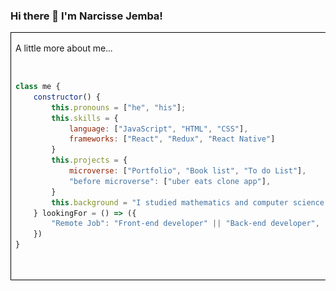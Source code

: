 ### Hi there 👋 I'm Narcisse Jemba! 
 
<table >
    <tr>
        <td  colspan="2" style="border: 1px solid black;">
        <p>A little more about me...</p>
<pre>

```javascript
class me {
    constructor() {
        this.pronouns = ["he", "his"];
        this.skills = {
            language: ["JavaScript", "HTML", "CSS"],
            frameworks: ["React", "Redux", "React Native"]
        }
        this.projects = {
            microverse: ["Portfolio", "Book list", "To do List"],
            "before microverse": ["uber eats clone app"],
        }
        this.background = "I studied mathematics and computer science"
    } lookingFor = () => ({
        "Remote Job": "Front-end developer" || "Back-end developer",
    })
}
```
</pre>
        </td>
        <td style="">
<p style="">
 
*Last implementation* : **To Do List drag and drop**
 
</p>
            <p>
             <a href="https://jojo987n.github.io/to-do-list/dist/" target="_blank"><img src="todolist1.gif" alt="MarineGEO circle logo" style=""/></a>
            </p>
        </td>
    </tr>
</table>


<!--
**jojo987N/jojo987N** is a ✨ _special_ ✨ repository because its `README.md` (this file) appears on your GitHub profile.

Here are some ideas to get you started:

- 🔭 I’m currently working on ...
- 🌱 I’m currently learning ...
- 👯 I’m looking to collaborate on ...
- 🤔 I’m looking for help with ...
- 💬 Ask me about ...
- 📫 How to reach me: ...
- 😄 Pronouns: ...
- ⚡ Fun fact: ...
-->
